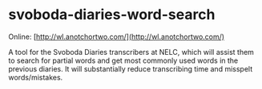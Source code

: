 # svoboda-diaries-word-search

Online: [http://wl.anotchortwo.com/](http://wl.anotchortwo.com/)

A tool for the Svoboda Diaries transcribers at NELC, which will assist them to search for partial words and get most commonly used words in the previous diaries. It will substantially reduce transcribing time and misspelt words/mistakes.

